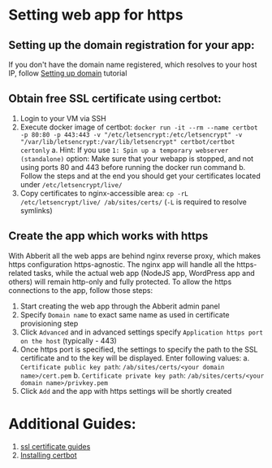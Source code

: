 # Setting web app for https

## Setting up the domain registration for your app:
If you don't have the domain name registered, which resolves to your host IP, follow [Setting up domain](app-domain.md) tutorial

## Obtain free SSL certificate using certbot:
1. Login to your VM via SSH
2. Execute docker image of certbot: `docker run -it --rm --name certbot -p 80:80 -p 443:443 -v "/etc/letsencrypt:/etc/letsencrypt" -v "/var/lib/letsencrypt:/var/lib/letsencrypt" certbot/certbot certonly`
 a. Hint: If you use `1: Spin up a temporary webserver (standalone)` option: Make sure that your webapp is stopped, and not using ports 80 and 443 before running the docker run command
 b. Follow the steps and at the end you should get your certificates located under `/etc/letsencrypt/live/`
3. Copy certificates to nginx-accessible area: `cp -rL /etc/letsencrypt/live/ /ab/sites/certs/` (`-L` is required to resolve symlinks)

## Create the app which works with https
With Abberit all the web apps are behind nginx reverse proxy, which makes https configuration https-agnostic. The nginx app will handle all the https-related tasks, while the actual web app (NodeJS app, WordPress app and others) will remain http-only and fully protected. To allow the https connections to the app, follow those steps:
1. Start creating the web app through the Abberit admin panel
2. Specify `Domain name` to exact same name as used in certificate provisioning step
3. Click `Advanced` and in advanced settings specify `Application https port on the host` (typically - 443)
4. Once https port is specified, the settings to specify the path to the SSL certificate and to the key will be displayed. Enter following values:
  a. `Certificate public key path`: `/ab/sites/certs/<your domain name>/cert.pem`
  b. `Certificate private key path`: `/ab/sites/certs/<your domain name>/privkey.pem`
5. Click `Add` and the app with https settings will be shortly created


# Additional Guides:
1. [ssl certificate guides](https://www.linode.com/docs/guides/security/ssl/)
2. [Installing certbot](https://www.linode.com/docs/guides/how-to-install-certbot-on-ubuntu-18-04/)